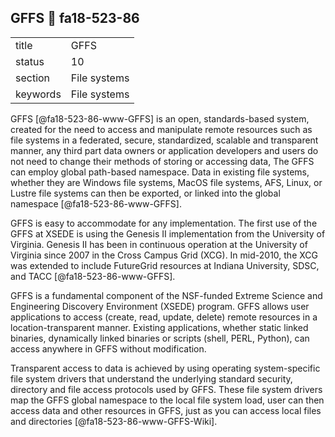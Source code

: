 ## GFFS :wave: fa18-523-86


|          |              |
| -------- | ------------ |
| title    | GFFS         | 
| status   | 10           |
| section  | File systems |
| keywords | File systems |

GFFS [@fa18-523-86-www-GFFS] is an open, standards-based system,
created for the need to access and manipulate remote resources such as
file systems in a federated, secure, standardized, scalable and
transparent manner, any third part data owners or application
developers and users do not need to change their methods of storing or
accessing data, The GFFS can employ global path-based namespace. Data
in existing file systems, whether they are Windows file systems, MacOS
file systems, AFS, Linux, or Lustre file systems can then be exported,
or linked into the global namespace [@fa18-523-86-www-GFFS].

GFFS is easy to accommodate for any implementation. The first use of
the GFFS at XSEDE is using the Genesis II implementation from the
University of Virginia. Genesis II has been in continuous operation at
the University of Virginia since 2007 in the Cross Campus Grid (XCG).
In mid-2010, the XCG was extended to include FutureGrid resources at
Indiana University, SDSC, and TACC [@fa18-523-86-www-GFFS].

GFFS is a fundamental component of the NSF-funded Extreme Science and
Engineering Discovery Environment (XSEDE) program. GFFS allows user
applications to access (create, read, update, delete) remote resources
in a location-transparent manner. Existing applications, whether
static linked binaries, dynamically linked binaries or scripts (shell,
PERL, Python), can access anywhere in GFFS without modification.

Transparent access to data is achieved by using operating
system-specific file system drivers that understand the underlying
standard security, directory and file access protocols used by GFFS.
These file system drivers map the GFFS global namespace to the local
file system load, user can then access data and other resources in
GFFS, just as you can access local files and directories
[@fa18-523-86-www-GFFS-Wiki].
